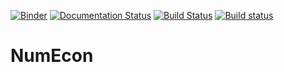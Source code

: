 [![Binder](https://mybinder.org/badge_logo.svg)](https://mybinder.org/v2/gh/NumEconCopenhagen/NumEcon/master?filepath=NumEcon/Notebooks)
[![Documentation Status](https://readthedocs.org/projects/numecon/badge/?version=latest)](https://numecon.readthedocs.io/en/latest/?badge=latest)
[![Build Status](https://travis-ci.org/NumEconCopenhagen/NumEcon.svg?branch=master)](https://travis-ci.org/NumEconCopenhagen/NumEcon)
[![Build status](https://ci.appveyor.com/api/projects/status/icqbrc12n5t4g52m?svg=true)](https://ci.appveyor.com/project/elben10/numecon-vhimr)
# NumEcon
